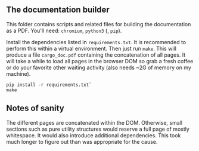 ## The documentation builder

This folder contains scripts and related files for building the documentation
as a PDF. You'll need: `chromium`, `python3` (, `pip`).

Install the dependencies listed in `requirements.txt`. It is recommended to
perform this within a virtual environment. Then just run `make`. This will
produce a file `cargo_doc.pdf` containing the concatenation of all pages. It
will take a while to load all pages in the browser DOM so grab a fresh coffee
or do your favorite other waiting activity (also needs ~2G of memory on my
machine).

```
pip install -r requirements.txt`
make
```

## Notes of sanity

The different pages are concatenated within the DOM. Otherwise, small sections
such as pure utility structures would reserve a full page of mostly whitespace.
It would also introduce additional dependencies. This took much longer to
figure out than was appropriate for the cause.
